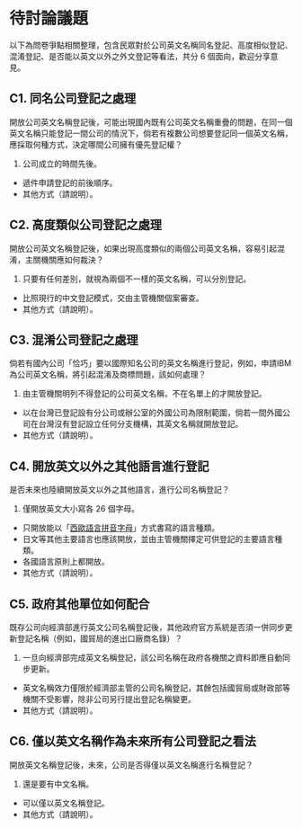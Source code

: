 # 待討論議題

以下為問卷爭點相關整理，包含民眾對於公司英文名稱同名登記、高度相似登記、混淆登記、是否能以英文以外之外文登記等看法，共分 6 個面向，歡迎分享意見。

## C1. 同名公司登記之處理

開放公司英文名稱登記後，可能出現國內既有公司英文名稱重疊的問題，在同一個英文名稱只能登記一間公司的情況下，倘若有複數公司想要登記同一個英文名稱，應採取何種方式，決定哪間公司擁有優先登記權？
   
1. 公司成立的時間先後。
+ 遞件申請登記的前後順序。
+ 其他方式（請說明）。

## C2. 高度類似公司登記之處理

開放公司英文名稱登記後，如果出現高度類似的兩個公司英文名稱，容易引起混淆，主關機關應如何裁決？
   
1. 只要有任何差別，就視為兩個不一樣的英文名稱，可以分別登記。
+ 比照現行的中文登記模式，交由主管機關個案審查。
+ 其他方式（請說明）。
   
## C3. 混淆公司登記之處理

倘若有國內公司「恰巧」要以國際知名公司的英文名稱進行登記，例如，申請IBM為公司英文名稱，將引起混淆及商標問題，該如何處理？

1. 由主管機關明列不得登記的公司英文名稱，不在名單上的才開放登記。
+ 以在台灣已登記設有分公司或辦公室的外國公司為限制範圍，倘若一間外國公司在台灣沒有登記設立任何分支機構，其英文名稱就開放登記。
+ 其他方式（請說明）。
 
## C4. 開放英文以外之其他語言進行登記
  
是否未來也陸續開放英文以外之其他語言，進行公司名稱登記？
  
1. 僅開放英文大小寫各 26 個字母。
+ 只開放能以「[西歐語言拼音字母](https://en.wikipedia.org/wiki/ISO/IEC_8859-15#Codepage_layout)」方式書寫的語言種類。
+ 日文等其他主要語言也應該開放，並由主管機關擇定可供登記的主要語言種類。
+ 各國語言原則上都開放。
+ 其他方式（請說明）。

## C5. 政府其他單位如何配合

既存公司向經濟部進行英文公司名稱登記後，其他政府官方系統是否須一併同步更新登記名稱（例如，國貿局的進出口廠商名錄）？
  
1. 一旦向經濟部完成英文名稱登記，該公司名稱在政府各機關之資料即應自動同步更新。
+ 英文名稱效力僅限於經濟部主管的公司名稱登記，其餘包括國貿局或財政部等機關不受影響，除非公司另行提出登記名稱變更。
+ 其他方式（請說明）。

## C6. 僅以英文名稱作為未來所有公司登記之看法

開放英文名稱登記後，未來，公司是否得僅以英文名稱進行名稱登記？
  
1. 還是要有中文名稱。
+ 可以僅以英文名稱登記。
+ 其他方式（請說明）。
